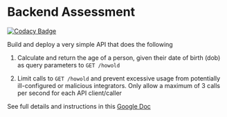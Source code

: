 # Backend Assessment

[![Codacy Badge](https://api.codacy.com/project/badge/Grade/ef3690cbe1134ed99f4de383c8248b17)](https://app.codacy.com/gh/Marrwan/pipeline-assessment?utm_source=github.com&utm_medium=referral&utm_content=Marrwan/pipeline-assessment&utm_campaign=Badge_Grade_Settings)

Build and deploy a very simple API that does the following

1.  Calculate and return the age of a person, given their date of birth (dob) as query parameters to `GET /howold`

2.  Limit calls to `GET /howold` and prevent excessive usage from potentially ill-configured or malicious integrators. Only allow a maximum of 3 calls per second for each API client/caller

See full details and instructions in this [Google Doc](https://docs.google.com/document/d/1ma5vKz0j34gwI9WYrZddMM1ENlQddGOVFJ5qdSq2QlQ)